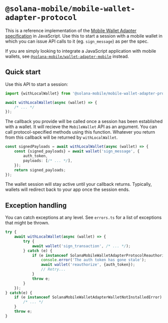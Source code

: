 # `@solana-mobile/mobile-wallet-adapter-protocol`

This is a reference implementation of the [Mobile Wallet Adapter specification](https://github.com/solana-mobile/mobile-wallet-adapter/blob/main/spec/spec.md) in JavaScript. Use this to start a session with a mobile wallet in which you can issue API calls to it (eg. `sign_message`) as per the spec.

If you are simply looking to integrate a JavaScript application with mobile wallets, see [`@solana-mobile/wallet-adapter-mobile`](https://www.npmjs.com/package/@solana-mobile/wallet-adapter-mobile) instead.

## Quick start

Use this API to start a session:

```typescript
import {withLocalWallet} from '@solana-mobile/mobile-wallet-adapter-protocol';

await withLocalWallet(async (wallet) => {
    /* ... */
});
```

The callback you provide will be called once a session has been established with a wallet. It will recieve the `MobileWallet` API as an argument. You can call protocol-specified methods using this function. Whatever you return from this callback will be returned by `withLocalWallet`.

```typescript
const signedPayloads = await withLocalWallet(async (wallet) => {
    const {signed_payloads} = await wallet('sign_message', {
        auth_token,
        payloads: [/* ... */],
    });
    return signed_payloads;
});
```

The wallet session will stay active until your callback returns. Typically, wallets will redirect back to your app once the session ends.

## Exception handling

You can catch exceptions at any level. See `errors.ts` for a list of exceptions that might be thrown.

```typescript
try {
    await withLocalWallet(async (wallet) => {
        try {
            await wallet('sign_transaction', /* ... */);
        } catch (e) {
            if (e instanceof SolanaMobileWalletAdapterProtocolReauthorizeError) {
                console.error('The auth token has gone stale');
                await wallet('reauthorize', {auth_token});
                // Retry...
            }
            throw e;
        }
    });
} catch(e) {
    if (e instanceof SolanaMobileWalletAdapterWalletNotInstalledError) {
        /* ... */
    }
    throw e;
}
```